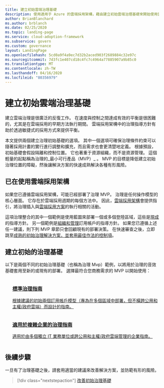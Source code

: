 ```yaml
---
title: 建立初始雲端治理基礎
description: 使用適用于 Azure 的雲端採用架構，藉由建立初始雲端治理基礎來開始使用雲端治理。
author: BrianBlanchard
ms.author: brblanch
ms.date: 02/25/2020
ms.topic: landing-page
ms.service: cloud-adoption-framework
ms.subservice: govern
ms.custom: governance
layout: LandingPage
ms.openlocfilehash: 5cd0a9f4a9ec7d32b2aced903f2689884c32e97c
ms.sourcegitcommit: 7d3fc1e407cd18c4fc7c4964a77885907a9b85c0
ms.translationtype: MT
ms.contentlocale: zh-TW
ms.lasthandoff: 04/16/2020
ms.locfileid: "80356979"
---
```

# <a name="establish-an-initial-cloud-governance-foundation"></a>建立初始雲端治理基礎

建立雲端治理是很廣泛的反復工作。 在速度與控制之間達成有效的平衡是很困難的，尤其是在雲端採用的早期方法執行期間。 雲端採用架構中的治理指導方針有助於透過敏捷式的採用方式來提供平衡。

本文提供兩個建立治理初始基礎的選項。 其中一個選項可確保治理條件約束可以隨著採用計畫的實行進行調整和擴充，而且需求也會更清楚地定義。 根據預設，初始基礎會假設隔離和控制位置。 它也著重于資源組織，而不是資源管理。 這個輕量的起點稱為治理的_最小可行產品（MVP）_ 。 MVP 的目標是降低建立初始治理位置的障礙，然後讓解決方案的快速成熟解決各種有形風險。

## <a name="already-using-the-cloud-adoption-framework"></a>已在使用雲端採用架構

如果您已遵循雲端採用架構，可能已經部署了治理 MVP。 治理是任何操作模型的核心層面。 它存在於雲端採用週期的每個方法中。 因此，[雲端採用架構](../index.md)會提供指引，將治理插入與[雲端採用方案](../plan/index.md)的執行相關的活動。

這項治理整合的其中一個範例是使用藍圖來部署一個或多個登陸區域，這些是[現成](../ready/index.md)的指導方針。 另一個範例是[組織和管理](../ready/azure-best-practices/organize-subscriptions.md)訂用帳戶的指導方針。 如果您已遵循上述任一建議，則下列 MVP 章節只會回顧現有的部署決策。 在快速審查之後，立即跳至[成熟的初始治理解決方案，並套用最佳作法的控制項](./foundation-improvements.md)。

## <a name="establish-an-initial-governance-foundation"></a>建立初始的治理基礎

以下是兩個不同的初始治理基礎（也稱為治理 Mvp）範例，以將用於治理的音效基礎套用至新的或現有的部署。 選擇最符合您商務需求的 MVP 以開始使用：

<!-- markdownlint-disable MD033 -->

<ul class="panelContent cardsZ">
<li style="display: flex; flex-direction: column;">
    <a href="./guides/standard/index.md" style="display: flex; flex-direction: column; flex: 1 0 auto;">
        <div class="cardSize" style="flex: 1 0 auto; display: flex;">
            <div class="cardPadding" style="display: flex;">
                <div class="card">
                    <div class="cardText">
                        <h3>標準治理指南</h3>
                        <p>根據建議的初始兩個訂用帳戶模型（專為在多個區域中部署，但不橫跨公用和主權/政府雲端）而設計的指南。</p>
                    </div>
                </div>
            </div>
        </div>
    </a>
</li>
<li style="display: flex; flex-direction: column;">
    <a href="./guides/complex/index.md" style="display: flex; flex-direction: column; flex: 1 0 auto;">
        <div class="cardSize" style="flex: 1 0 auto; display: flex;">
            <div class="cardPadding" style="display: flex;">
                <div class="card">
                    <div class="cardText">
                        <h3>適用於複雜企業的治理指南</h3>
                        <p>適用於由多個獨立 IT 業務單位或跨公用和主權/政府雲端管理的企業指南。</p>
                    </div>
                </div>
            </div>
        </div>
    </a>
</li>
</ul>
<!-- markdownlint-enable MD033 -->

## <a name="next-steps"></a>後續步驟

一旦有了治理基礎之後，請套用適當的建議來改善解決方案，並防範有形的風險。

> [!div class="nextstepaction"]
> [改善初始治理基礎](./foundation-improvements.md)
